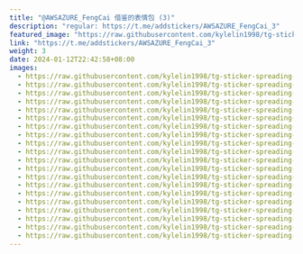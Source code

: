 ```yaml
---
title: "@AWSAZURE_FengCai 借鉴的表情包 (3)"
description: "regular: https://t.me/addstickers/AWSAZURE_FengCai_3"
featured_image: "https://raw.githubusercontent.com/kylelin1998/tg-sticker-spreading-worldwide-images/main/img/ef83222a-c68b-4ce8-97a8-57934c49be11.jpg"
link: "https://t.me/addstickers/AWSAZURE_FengCai_3"
weight: 3
date: 2024-01-12T22:42:58+08:00
images:
  - https://raw.githubusercontent.com/kylelin1998/tg-sticker-spreading-worldwide-images/main/img/ef83222a-c68b-4ce8-97a8-57934c49be11.jpg
  - https://raw.githubusercontent.com/kylelin1998/tg-sticker-spreading-worldwide-images/main/img/cec32761-cdb3-4ec9-92db-b6ade25bcd1a.jpg
  - https://raw.githubusercontent.com/kylelin1998/tg-sticker-spreading-worldwide-images/main/img/5c0a3e9d-6e15-4a55-8beb-06bb3739c932.jpg
  - https://raw.githubusercontent.com/kylelin1998/tg-sticker-spreading-worldwide-images/main/img/b235bbb7-ebcd-4a9a-bde8-b021342d0a91.jpg
  - https://raw.githubusercontent.com/kylelin1998/tg-sticker-spreading-worldwide-images/main/img/922bb32a-0b1f-4aa3-a73b-0a53456ce318.jpg
  - https://raw.githubusercontent.com/kylelin1998/tg-sticker-spreading-worldwide-images/main/img/0348d849-26f2-43f1-abf6-6b3f2e45ee62.jpg
  - https://raw.githubusercontent.com/kylelin1998/tg-sticker-spreading-worldwide-images/main/img/d8f0f007-3a19-4803-a898-ea7aa3a28265.jpg
  - https://raw.githubusercontent.com/kylelin1998/tg-sticker-spreading-worldwide-images/main/img/5c909c38-98d8-43ca-91b6-9501307600fb.jpg
  - https://raw.githubusercontent.com/kylelin1998/tg-sticker-spreading-worldwide-images/main/img/40d0ae5d-4acc-458e-addd-8c43229f57f1.jpg
  - https://raw.githubusercontent.com/kylelin1998/tg-sticker-spreading-worldwide-images/main/img/188939ef-055c-4e22-940f-ab7b09a725ba.jpg
  - https://raw.githubusercontent.com/kylelin1998/tg-sticker-spreading-worldwide-images/main/img/b4a10ab2-9744-4068-8ba6-d59699c3265b.jpg
  - https://raw.githubusercontent.com/kylelin1998/tg-sticker-spreading-worldwide-images/main/img/31cca8ed-acad-4837-98ba-e9e81dd0cf5f.jpg
  - https://raw.githubusercontent.com/kylelin1998/tg-sticker-spreading-worldwide-images/main/img/fb4d008c-90de-4c38-80ae-9c68d2704fbb.jpg
  - https://raw.githubusercontent.com/kylelin1998/tg-sticker-spreading-worldwide-images/main/img/1e59e252-aded-4875-8af7-f830953340bb.jpg
  - https://raw.githubusercontent.com/kylelin1998/tg-sticker-spreading-worldwide-images/main/img/902bb2d8-2c07-4d1d-aff9-591ed363ecb8.jpg
  - https://raw.githubusercontent.com/kylelin1998/tg-sticker-spreading-worldwide-images/main/img/7bdcc0a2-9ccc-4b57-849f-fbf7d3d0c9bd.jpg
  - https://raw.githubusercontent.com/kylelin1998/tg-sticker-spreading-worldwide-images/main/img/a46940c9-a80a-4932-a4eb-a35f77a45a4c.jpg
  - https://raw.githubusercontent.com/kylelin1998/tg-sticker-spreading-worldwide-images/main/img/2807811f-44cc-4dc8-ad3a-f4376dca4b28.jpg
  - https://raw.githubusercontent.com/kylelin1998/tg-sticker-spreading-worldwide-images/main/img/d7b9d2e9-6cfa-4446-be88-226d43e95f85.jpg
  - https://raw.githubusercontent.com/kylelin1998/tg-sticker-spreading-worldwide-images/main/img/02c26794-f37b-43e5-9508-6cae8e439215.jpg
---
```

